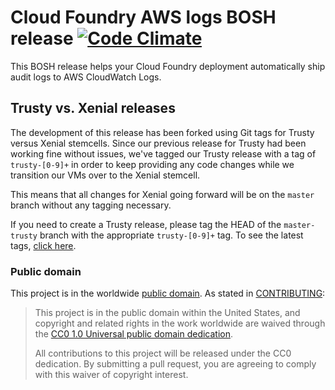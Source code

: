 # Cloud Foundry AWS logs BOSH release [![Code Climate](https://codeclimate.com/github/18F/cg-awslogs-boshrelease/badges/gpa.svg)](https://codeclimate.com/github/18F/cg-awslogs-boshrelease)

This BOSH release helps your Cloud Foundry deployment automatically ship audit logs to AWS CloudWatch Logs.

## Trusty vs. Xenial releases

The development of this release has been forked using Git tags for Trusty
versus Xenial stemcells. Since our previous release for Trusty had been working
fine without issues, we've tagged our Trusty release with a tag of
`trusty-[0-9]+` in order to keep providing any code changes while we transition
our VMs over to the Xenial stemcell.

This means that all changes for Xenial going forward will be on the `master`
branch without any tagging necessary.

If you need to create a Trusty release, please tag the HEAD of the
`master-trusty` branch with the appropriate `trusty-[0-9]+` tag. To see the
latest tags, [click here](https://github.com/18F/cg-awslogs-boshrelease/tags).

### Public domain

This project is in the worldwide [public domain](LICENSE.md). As stated in [CONTRIBUTING](CONTRIBUTING.md):

> This project is in the public domain within the United States, and copyright and related rights in the work worldwide are waived through the [CC0 1.0 Universal public domain dedication](https://creativecommons.org/publicdomain/zero/1.0/).
>
> All contributions to this project will be released under the CC0 dedication. By submitting a pull request, you are agreeing to comply with this waiver of copyright interest.
